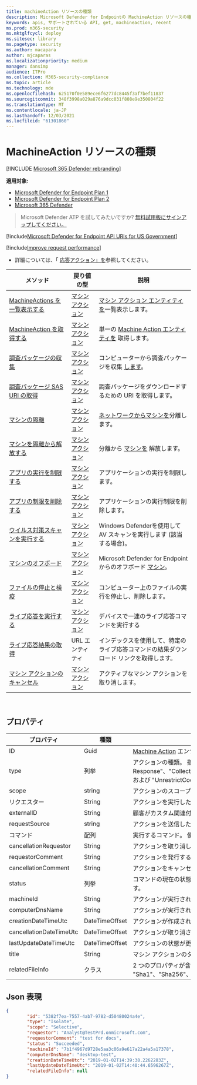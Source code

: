 ```yaml
---
title: machineAction リソースの種類
description: Microsoft Defender for Endpointの MachineAction リソースの種類のメソッドとプロパティについて説明します。
keywords: apis, サポートされている API, get, machineaction, recent
ms.prod: m365-security
ms.mktglfcycl: deploy
ms.sitesec: library
ms.pagetype: security
ms.author: macapara
author: mjcaparas
ms.localizationpriority: medium
manager: dansimp
audience: ITPro
ms.collection: M365-security-compliance
ms.topic: article
ms.technology: mde
ms.openlocfilehash: 625170f0e589ece6f6277dc8445f3af7bef11837
ms.sourcegitcommit: 348f3998a029a876a9dcc031f808e9e350804f22
ms.translationtype: MT
ms.contentlocale: ja-JP
ms.lasthandoff: 12/03/2021
ms.locfileid: "61301860"
---
```

# <a name="machineaction-resource-type"></a>MachineAction リソースの種類

[!INCLUDE [Microsoft 365 Defender rebranding](../../includes/microsoft-defender.md)]

**適用対象:**
- [Microsoft Defender for Endpoint Plan 1](https://go.microsoft.com/fwlink/p/?linkid=2154037)
- [Microsoft Defender for Endpoint Plan 2](https://go.microsoft.com/fwlink/p/?linkid=2154037)
- [Microsoft 365 Defender](https://go.microsoft.com/fwlink/?linkid=2118804)

> Microsoft Defender ATP を試してみたいですか? [無料試用版にサインアップしてください。](https://signup.microsoft.com/create-account/signup?products=7f379fee-c4f9-4278-b0a1-e4c8c2fcdf7e&ru=https://aka.ms/MDEp2OpenTrial?ocid=docs-wdatp-exposedapis-abovefoldlink)


[!include[Microsoft Defender for Endpoint API URIs for US Government](../../includes/microsoft-defender-api-usgov.md)]

[!include[Improve request performance](../../includes/improve-request-performance.md)]


- 詳細については、「 [応答アクション」を](respond-machine-alerts.md)参照してください。

|メソッド|戻り値の型|説明|
|---|---|---|
|[MachineActions を一覧表示する](get-machineactions-collection.md)|[マシン アクション](machineaction.md)|[マシン アクション エンティティを](machineaction.md)一覧表示します。|
|[MachineAction を取得する](get-machineaction-object.md)|[マシン アクション](machineaction.md)|単一の [Machine Action エンティティを](machineaction.md) 取得します。|
|[調査パッケージの収集](collect-investigation-package.md)|[マシン アクション](machineaction.md)|コンピューターから調査パッケージを収集 [します](machine.md)。|
|[調査パッケージ SAS URI の取得](get-package-sas-uri.md)|[マシン アクション](machineaction.md)|調査パッケージをダウンロードするための URI を取得します。|
|[マシンの隔離](isolate-machine.md)|[マシン アクション](machineaction.md)|[ネットワークからマシンを](machine.md)分離します。|
|[マシンを隔離から解放する](unisolate-machine.md)|[マシン アクション](machineaction.md)|分離から [マシンを](machine.md) 解放します。|
|[アプリの実行を制限する](restrict-code-execution.md)|[マシン アクション](machineaction.md)|アプリケーションの実行を制限します。|
|[アプリの制限を削除する](unrestrict-code-execution.md)|[マシン アクション](machineaction.md)|アプリケーションの実行制限を削除します。|
|[ウイルス対策スキャンを実行する](run-av-scan.md)|[マシン アクション](machineaction.md)|Windows Defenderを使用して AV スキャンを実行します (該当する場合)。|
|[マシンのオフボード](offboard-machine-api.md)|[マシン アクション](machineaction.md)|Microsoft Defender for Endpointからのオフボード [マシン](machine.md)。|
|[ファイルの停止と検疫](stop-and-quarantine-file.md)|[マシン アクション](machineaction.md)|コンピューター上のファイルの実行を停止し、削除します。|
|[ライブ応答を実行する](run-live-response.md)|[マシン アクション](machineaction.md)|デバイスで一連のライブ応答コマンドを実行する|
|[ライブ応答結果の取得](get-live-response-result.md)|URL エンティティ|インデックスを使用して、特定のライブ応答コマンドの結果ダウンロード リンクを取得します。|
|[マシン アクションのキャンセル](cancel-machine-action.md)|[マシン アクション](machineaction.md)|アクティブなマシン アクションを取り消します。|

<br>

## <a name="properties"></a>プロパティ

|プロパティ|種類|説明|
|---|---|---|
|ID|Guid|[Machine Action](machineaction.md) エンティティの ID。|
|type|列挙|アクションの種類。 指定できる値は、"RunAntiVirusScan"、"オフボード"、"Live Response"、"CollectInvestigationPackage"、"Isolate"、"Unisolate"、"StopAndQuarantineFile"、"RestrictCodeExecution"、および "UnrestrictCodeExecution" です。|
|scope|string|アクションのスコープ。 分離のための "完全" または "選択的"、ウイルス対策スキャン用の "クイック" または "完全"。|
|リクエスター|String|アクションを実行したユーザーの ID。|
|externalID|String|顧客がカスタム関連付けの要求で送信できる ID。|
|requestSource|string|アクションを送信したユーザー/アプリケーションの名前。|
| コマンド|配列|実行するコマンド。 使用できる値は PutFile、RunScript、GetFile です。|
|cancellationRequestor|String|アクションを取り消したユーザーの ID。|
|requestorComment|String|アクションを発行するときに書き込まれたコメント。|
|cancellationComment|String|アクションをキャンセルするときに書き込まれたコメント。|
|status|列挙|コマンドの現在の状態。 指定できる値は、"Pending"、"InProgress"、"Succeeded"、"Failed"、"TimeOut"、"Cancelled" です。|
|machineId|String|アクションが実行された [マシン](machine.md) の ID。|
|computerDnsName|String|アクションが実行された [マシン](machine.md) の名前。|
|creationDateTimeUtc|DateTimeOffset|アクションが作成された日時。|
|cancellationDateTimeUtc|DateTimeOffset|アクションが取り消された日時。|
|lastUpdateDateTimeUtc|DateTimeOffset|アクションの状態が更新された最後の日付と時刻。|
|title|String|マシン アクションのタイトル。|
|relatedFileInfo|クラス|2 つのプロパティが含まれています。 string `fileIdentifier`、Enum 、使用可能な値を持つ列挙型 `fileIdentifierType` : "Sha1"、"Sha256"、および "Md5"。|

## <a name="json-representation"></a>Json 表現

```json
{
        "id": "5382f7ea-7557-4ab7-9782-d50480024a4e",
        "type": "Isolate",
        "scope": "Selective",
        "requestor": "Analyst@TestPrd.onmicrosoft.com",
        "requestorComment": "test for docs",
        "status": "Succeeded",
        "machineId": "7b1f4967d9728e5aa3c06a9e617a22a4a5a17378",
        "computerDnsName": "desktop-test",
        "creationDateTimeUtc": "2019-01-02T14:39:38.2262283Z",
        "lastUpdateDateTimeUtc": "2019-01-02T14:40:44.6596267Z",
        "relatedFileInfo": null
}
```
